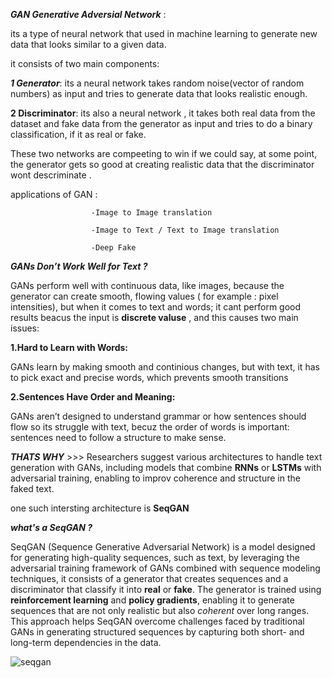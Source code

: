 ***GAN  Generative Adversial Network*** :

 its a type of neural network that used in machine learning to generate new data that looks similar to a given data.
 
 it consists of two main components:
 
***1 Generator***: its a neural network takes random noise(vector of random numbers) as input and tries to generate data that looks realistic enough.

**2 Discriminator**: its also a neural network , it takes both real data from the dataset and fake data from the generator as input and tries to do a binary classification, if it as real or fake.

These two networks are compeeting to win if we could say, at some point, the generator gets so good at creating realistic data that the discriminator wont descriminate .

applications of GAN :
       
                      -Image to Image translation

                      -Image to Text / Text to Image translation
                      
                      -Deep Fake


***GANs Don’t Work Well for Text ?***

GANs perform well with continuous data, like images, because the generator can create smooth, flowing values ( for example : pixel intensities), but when it comes to text and words; it cant perform good results beacus the input is **discrete valuse** , and this causes two main issues:

**1.Hard to Learn with Words:**

GANs learn by making smooth and continious changes, but with text, it has to pick exact and precise words, which prevents smooth transitions

**2.Sentences Have Order and Meaning:**

 GANs aren’t designed to understand grammar or how sentences should flow so its struggle with text, becuz the order of words is important: sentences need to follow a structure to make sense.

***THATS WHY*** >>>   Researchers suggest various architectures to handle text generation with GANs, including models that combine **RNNs** or **LSTMs** with adversarial training, enabling to improv coherence and structure in the faked text.

one such intersting architecture is **SeqGAN**

***what's a SeqGAN  ?***

SeqGAN (Sequence Generative Adversarial Network) is a model designed for generating high-quality sequences, such as text, by leveraging the adversarial training framework of GANs combined with sequence modeling techniques, it consists of a generator that creates sequences and a discriminator that classify it into **real** or **fake**. 
The generator is trained using **reinforcement learning** and **policy gradients**, enabling it to generate sequences that are not only realistic but also *coherent* over long ranges. This approach helps SeqGAN overcome challenges faced by traditional GANs in generating structured sequences by capturing both short- and long-term dependencies in the data.

![seqgan](https://github.com/user-attachments/assets/fae254c3-281a-4f68-acb8-cd2ce7c20cf7)


